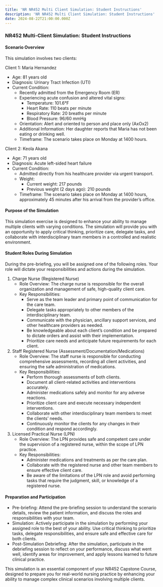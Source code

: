 ```yaml
---
title: 'NR NR452 Multi Client Simulation: Student Instructions'
description: 'NR NR452 Multi Client Simulation: Student Instructions'
date: 2024-08-22T21:00:00.000Z
---
```


### NR452 Multi-Client Simulation: Student Instructions

#### Scenario Overview

This simulation involves two clients:

Client 1: Maria Hernandez

* Age: 81 years old
* Diagnosis: Urinary Tract Infection (UTI)
* Current Condition:
  * Recently admitted from the Emergency Room (ER)
  * Experiencing acute confusion and altered vital signs:
    * Temperature: 101.6°F
    * Heart Rate: 110 beats per minute
    * Respiratory Rate: 20 breaths per minute
    * Blood Pressure: 96/60 mmHg
  * Orientation: Alert and oriented to person and place only (AxOx2)
  * Additional Information: Her daughter reports that Maria has not been eating or drinking well.
  * Timeframe: The scenario takes place on Monday at 1400 hours.

Client 2: Keola Akana

* Age: 71 years old
* Diagnosis: Acute left-sided heart failure
* Current Condition:
  * Admitted directly from his healthcare provider via urgent transport.
  * Weight:
    * Current weight: 217 pounds
    * Previous weight (2 days ago): 210 pounds
  * Timeframe: The scenario takes place on Monday at 1400 hours, approximately 45 minutes after his arrival from the provider’s office.

#### Purpose of the Simulation

This simulation exercise is designed to enhance your ability to manage multiple clients with varying conditions. The simulation will provide you with an opportunity to apply critical thinking, prioritize care, delegate tasks, and collaborate with interdisciplinary team members in a controlled and realistic environment.

#### Student Roles During Simulation

During the pre-briefing, you will be assigned one of the following roles. Your role will dictate your responsibilities and actions during the simulation.

1. Charge Nurse (Registered Nurse)
   * Role Overview: The charge nurse is responsible for the overall organization and management of safe, high-quality client care.
   * Key Responsibilities:
     * Serve as the team leader and primary point of communication for the care team.
     * Delegate tasks appropriately to other members of the interdisciplinary team.
     * Communicate with the physician, ancillary support services, and other healthcare providers as needed.
     * Be knowledgeable about each client’s condition and be prepared to dictate orders and assist with their implementation.
     * Prioritize care needs and anticipate future requirements for each client.
2. Staff Registered Nurse (Assessment/Documentation/Medications)
   * Role Overview: The staff nurse is responsible for conducting comprehensive assessments, recording all client activities, and ensuring the safe administration of medications.
   * Key Responsibilities:
     * Perform thorough assessments of both clients.
     * Document all client-related activities and interventions accurately.
     * Administer medications safely and monitor for any adverse reactions.
     * Prioritize client care and execute necessary independent interventions.
     * Collaborate with other interdisciplinary team members to meet the clients’ needs.
     * Continuously monitor the clients for any changes in their condition and respond accordingly.
3. Licensed Practical Nurse (LPN)
   * Role Overview: The LPN provides safe and competent care under the supervision of a registered nurse, within the scope of LPN practice.
   * Key Responsibilities:
     * Administer medications and treatments as per the care plan.
     * Collaborate with the registered nurse and other team members to ensure effective client care.
     * Be aware of the limitations of the LPN role and avoid performing tasks that require the judgment, skill, or knowledge of a registered nurse.

#### Preparation and Participation

* Pre-briefing: Attend the pre-briefing session to understand the scenario details, review the patient information, and discuss the roles and responsibilities with your team.
* Simulation: Actively participate in the simulation by performing your assigned role to the best of your ability. Use critical thinking to prioritize tasks, delegate responsibilities, and ensure safe and effective care for both clients.
* Post-Simulation Debriefing: After the simulation, participate in the debriefing session to reflect on your performance, discuss what went well, identify areas for improvement, and apply lessons learned to future clinical practice.

This simulation is an essential component of your NR452 Capstone Course, designed to prepare you for real-world nursing practice by enhancing your ability to manage complex clinical scenarios involving multiple clients.

